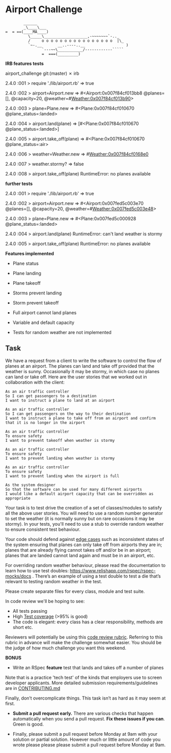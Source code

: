 Airport Challenge
=================

```
        ______
        _\____\___
=  = ==(____MA____)
          \_____\___________________,-~~~~~~~`-.._
          /     o o o o o o o o o o o o o o o o  |\_
          `~-.__       __..----..__                  )
                `---~~\___________/------------`````
                =  ===(_________)

```
**IRB features tests**

airport_challenge git:(master) ✗ irb

2.4.0 :001 > require './lib/airport.rb'
=> true

2.4.0 :002 > airport=Airport.new
=> #<Airport:0x007f84cf013bb8 @planes=[], @capacity=20, @weather=#<Weather:0x007f84cf013b90>>

2.4.0 :003 > plane=Plane.new
=> #<Plane:0x007f84cf010670 @plane_status=:landed>

2.4.0 :004 > airport.land(plane)
=> [#<Plane:0x007f84cf010670 @plane_status=:landed>]

2.4.0 :005 > airport.take_off(plane)
=> #<Plane:0x007f84cf010670 @plane_status=:air>

2.4.0 :006 > weather=Weather.new
=> #<Weather:0x007f84cf0168e0>

2.4.0 :007 > weather.stormy?
=> false

2.4.0 :008 > airport.take_off(plane)
RuntimeError: no planes available

**further tests**

2.4.0 :001 > require './lib/airport.rb'
 => true

2.4.0 :002 > airport=Airport.new
 => #<Airport:0x007fed5c003e70 @planes=[], @capacity=20, @weather=#<Weather:0x007fed5c003e48>>

2.4.0 :003 > plane=Plane.new
 => #<Plane:0x007fed5c000928 @plane_status=:landed>

2.4.0 :004 > airport.land(plane)
RuntimeError: can't land weather is stormy

2.4.0 :005 > airport.take_off(plane)
RuntimeError: no planes available

**Features implemented**

* Plane status
* Plane landing
* Plane takeoff
* Storms prevent landing
* Storm prevent takeoff
* Full airport cannot land planes
* Variable and default capacity


* Tests for random weather are not implemented

Task
-----

We have a request from a client to write the software to control the flow of planes at an airport. The planes can land and take off provided that the weather is sunny. Occasionally it may be stormy, in which case no planes can land or take off.  Here are the user stories that we worked out in collaboration with the client:

```
As an air traffic controller
So I can get passengers to a destination
I want to instruct a plane to land at an airport

As an air traffic controller
So I can get passengers on the way to their destination
I want to instruct a plane to take off from an airport and confirm that it is no longer in the airport

As an air traffic controller
To ensure safety
I want to prevent takeoff when weather is stormy

As an air traffic controller
To ensure safety
I want to prevent landing when weather is stormy

As an air traffic controller
To ensure safety
I want to prevent landing when the airport is full

As the system designer
So that the software can be used for many different airports
I would like a default airport capacity that can be overridden as appropriate
```

Your task is to test drive the creation of a set of classes/modules to satisfy all the above user stories. You will need to use a random number generator to set the weather (it is normally sunny but on rare occasions it may be stormy). In your tests, you'll need to use a stub to override random weather to ensure consistent test behaviour.

Your code should defend against [edge cases](http://programmers.stackexchange.com/questions/125587/what-are-the-difference-between-an-edge-case-a-corner-case-a-base-case-and-a-b) such as inconsistent states of the system ensuring that planes can only take off from airports they are in; planes that are already flying cannot takes off and/or be in an airport; planes that are landed cannot land again and must be in an airport, etc.

For overriding random weather behaviour, please read the documentation to learn how to use test doubles: https://www.relishapp.com/rspec/rspec-mocks/docs . There’s an example of using a test double to test a die that’s relevant to testing random weather in the test.

Please create separate files for every class, module and test suite.

In code review we'll be hoping to see:

* All tests passing
* High [Test coverage](https://github.com/makersacademy/course/blob/master/pills/test_coverage.md) (>95% is good)
* The code is elegant: every class has a clear responsibility, methods are short etc.

Reviewers will potentially be using this [code review rubric](docs/review.md).  Referring to this rubric in advance will make the challenge somewhat easier.  You should be the judge of how much challenge you want this weekend.

**BONUS**

* Write an RSpec **feature** test that lands and takes off a number of planes

Note that is a practice 'tech test' of the kinds that employers use to screen developer applicants.  More detailed submission requirements/guidelines are in [CONTRIBUTING.md](CONTRIBUTING.md)

Finally, don’t overcomplicate things. This task isn’t as hard as it may seem at first.

* **Submit a pull request early.**  There are various checks that happen automatically when you send a pull request.  **Fix these issues if you can**.  Green is good.

* Finally, please submit a pull request before Monday at 9am with your solution or partial solution.  However much or little amount of code you wrote please please please submit a pull request before Monday at 9am.
